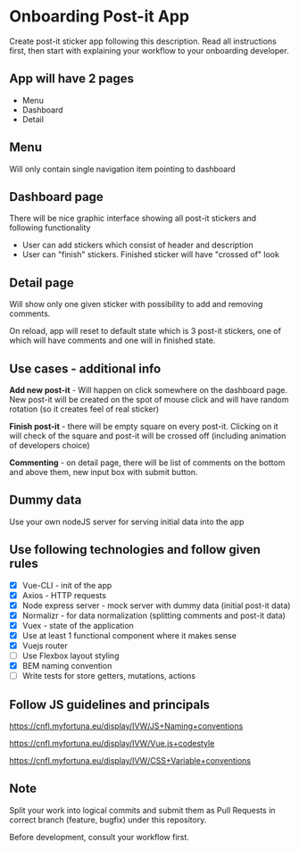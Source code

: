 # Onboarding Post-it App
Create post-it sticker app following this description. Read all instructions first, then start with explaining your workflow to your onboarding developer.

## App will have 2 pages
* Menu
* Dashboard
* Detail

## Menu
Will only contain single navigation item pointing to dashboard

## Dashboard page
There will be nice graphic interface showing all post-it stickers and following functionality

* User can add stickers which consist of header and description
* User can "finish" stickers. Finished sticker will have "crossed of" look

## Detail page
Will show only one given sticker with possibility to add and removing comments.

On reload, app will reset to default state which is 3 post-it stickers, one of which will have comments and one will in finished state.

## Use cases - additional info
**Add new post-it** - Will happen on click somewhere on the dashboard page. New post-it will be created on the spot of mouse click and will have random rotation (so it creates feel of real sticker)

**Finish post-it** - there will be empty square on every post-it. Clicking on it will check of the square and post-it will be crossed off (including animation of developers choice)

**Commenting** - on detail page, there will be list of comments on the bottom and above them, new input box with submit button.

## Dummy data
Use your own nodeJS server for serving initial data into the app

## Use following technologies and follow given rules
- [x] Vue-CLI - init of the app
- [x] Axios - HTTP requests
- [x] Node express server - mock server with dummy data (initial post-it data)
- [x] Normalizr - for data normalization (splitting comments and post-it data)
- [x] Vuex - state of the application
- [x] Use at least 1 functional component where it makes sense
- [x] Vuejs router
- [ ] Use Flexbox layout styling
- [x] BEM naming convention
- [ ] Write tests for store getters, mutations, actions

## Follow JS guidelines and principals
https://cnfl.myfortuna.eu/display/IVW/JS+Naming+conventions

https://cnfl.myfortuna.eu/display/IVW/Vue.js+codestyle

https://cnfl.myfortuna.eu/display/IVW/CSS+Variable+conventions

## Note
Split your work into logical commits and submit them as Pull Requests in correct branch (feature, bugfix) under this repository.

Before development, consult your workflow first.
